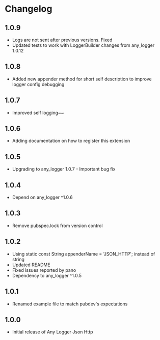 # Changelog

## 1.0.9

* Logs are not sent after previous versions. Fixed
* Updated tests to work with LoggerBuilder changes from any_logger 1.0.12

## 1.0.8

* Added new appender method for short self description to improve logger config debugging

## 1.0.7

* Improved self logging~~

## 1.0.6

* Adding documentation on how to register this extension

## 1.0.5

* Upgrading to any_logger 1.0.7 - Important bug fix
 
## 1.0.4

* Depend on any_logger ^1.0.6

## 1.0.3

* Remove pubspec.lock from version control

## 1.0.2

* Using static const String appenderName = 'JSON_HTTP'; instead of string
* Updated README
* Fixed issues reported by pano
* Dependency to any_logger ^1.0.5

## 1.0.1

* Renamed example file to match pubdev's expectations

## 1.0.0

* Initial release of Any Logger Json Http